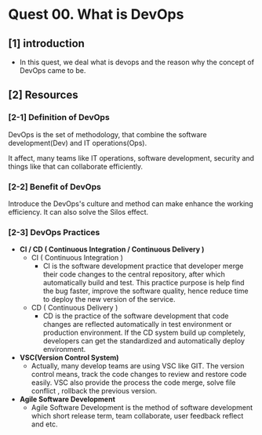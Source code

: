 # Quest 00. What is DevOps

## \[1\] introduction 

* In this quest, we deal what is devops and the reason why the concept of DevOps came to be.

## \[2\] Resources

### \[2-1\] **Definition of DevOps**

DevOps is the set of methodology, that combine the software development\(Dev\) and IT operations\(Ops\). 

It affect, many teams like IT operations, software development, security and things like that can collaborate efficiently.

### \[2-2\] Benefit of DevOps

 Introduce the DevOps's culture and method can make enhance the working efficiency. It can also solve the Silos effect. 

### **\[2-3\] DevOps Practices**

* **CI / CD \( Continuous Integration / Continuous Delivery \)** 
  * CI \( Continuous Integration \)
    * CI is the software development practice that developer merge their code changes to the central repository, after which automatically build and test. This practice purpose is help find the bug faster, improve the software quality, hence reduce time to deploy the new version of the service. 
  * CD \( Continuous Delivery \)
    * CD is the practice of the software development that code changes are reflected automatically in test environment or production environment. If the CD system build up completely, developers can get the standardized and automatically deploy environment.
* **VSC\(Version Control System\)**
  * Actually, many develop teams are using VSC like GIT. The version control means, track the code changes to review and restore code easily. VSC also provide the process the code merge, solve file conflict , rollback the previous version.
* **Agile Software Development**
  * Agile Software Development is the method of software development which short release term, team collaborate, user feedback reflect and etc. 





